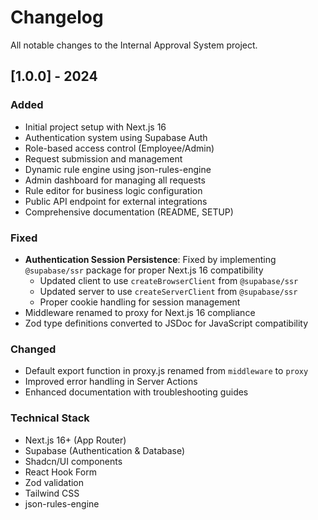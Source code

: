 # Changelog

All notable changes to the Internal Approval System project.

## [1.0.0] - 2024

### Added
- Initial project setup with Next.js 16
- Authentication system using Supabase Auth
- Role-based access control (Employee/Admin)
- Request submission and management
- Dynamic rule engine using json-rules-engine
- Admin dashboard for managing all requests
- Rule editor for business logic configuration
- Public API endpoint for external integrations
- Comprehensive documentation (README, SETUP)

### Fixed
- **Authentication Session Persistence**: Fixed by implementing `@supabase/ssr` package for proper Next.js 16 compatibility
  - Updated client to use `createBrowserClient` from `@supabase/ssr`
  - Updated server to use `createServerClient` from `@supabase/ssr`
  - Proper cookie handling for session management
- Middleware renamed to proxy for Next.js 16 compliance
- Zod type definitions converted to JSDoc for JavaScript compatibility

### Changed
- Default export function in proxy.js renamed from `middleware` to `proxy`
- Improved error handling in Server Actions
- Enhanced documentation with troubleshooting guides

### Technical Stack
- Next.js 16+ (App Router)
- Supabase (Authentication & Database)
- Shadcn/UI components
- React Hook Form
- Zod validation
- Tailwind CSS
- json-rules-engine

